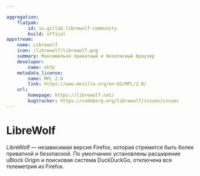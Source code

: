 ```yaml
---

aggregation:
    flatpak:
        id: io.gitlab.librewolf-community
        build: offical
appstream:
    name: Librewolf
    icon: /librewolf/librewolf.png
    summary: Максимально приватный и безопасный браузер
    developer:
        name: ohfp
    metadata_license:
        name: MPL 2.0
        link: https://www.mozilla.org/en-US/MPL/2.0/
    url:
        homepage: https://librewolf.net/
        bugtracker: https://codeberg.org/librewolf/issues/issues
---
```


# LibreWolf

LibreWolf — независимая версия Firefox, которая стремится быть более приватной и безопасной. По умолчанию установлены расширение uBlock Origin и поисковая система DuckDuckGo, отключена вся телеметрия из Firefox.

<AGWGallery />
<!--@include: @apps/_parts/install/content-flatpak.md-->
